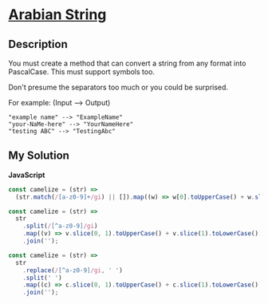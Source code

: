 # [Arabian String](https://www.codewars.com/kata/525821ce8e7b0d240b002615)

## Description

You must create a method that can convert a string from any format into PascalCase. This must support symbols too.

Don't presume the separators too much or you could be surprised.

For example: (Input --> Output)

```
"example name" --> "ExampleName"
"your-NaMe-here" --> "YourNameHere"
"testing ABC" --> "TestingAbc"
```

## My Solution

**JavaScript**

```js
const camelize = (str) =>
  (str.match(/[a-z0-9]+/gi) || []).map((w) => w[0].toUpperCase() + w.slice(1).toLowerCase()).join('');
```

```js
const camelize = (str) =>
  str
    .split(/[^a-z0-9]/gi)
    .map((v) => v.slice(0, 1).toUpperCase() + v.slice(1).toLowerCase())
    .join('');
```

```js
const camelize = (str) =>
  str
    .replace(/[^a-z0-9]/gi, ' ')
    .split(' ')
    .map((c) => c.slice(0, 1).toUpperCase() + c.slice(1).toLowerCase())
    .join('');
```
